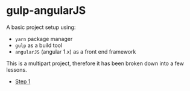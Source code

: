 # gulp-angularJS

A basic project setup using:

- `yarn` package manager
- `gulp` as a build tool
- `angularJS` (angular 1.x) as a front end framework

This is a multipart project, therefore it has been broken down into a few lessons.

- [Step 1](docs/step_1.md)
